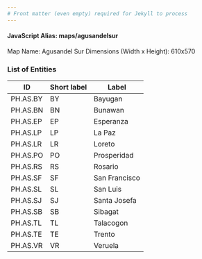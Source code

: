 ```yaml
---
# Front matter (even empty) required for Jekyll to process
---
```


#### JavaScript Alias: maps/agusandelsur

Map Name: Agusandel Sur
Dimensions (Width x Height): 610x570





### List of Entities

ID | Short label | Label
---|---|---|
PH.AS.BY | BY | Bayugan
PH.AS.BN | BN | Bunawan
PH.AS.EP | EP | Esperanza
PH.AS.LP | LP | La Paz
PH.AS.LR | LR | Loreto
PH.AS.PO | PO | Prosperidad
PH.AS.RS | RS | Rosario
PH.AS.SF | SF | San Francisco
PH.AS.SL | SL | San Luis
PH.AS.SJ | SJ | Santa Josefa
PH.AS.SB | SB | Sibagat
PH.AS.TL | TL | Talacogon
PH.AS.TE | TE | Trento
PH.AS.VR | VR | Veruela